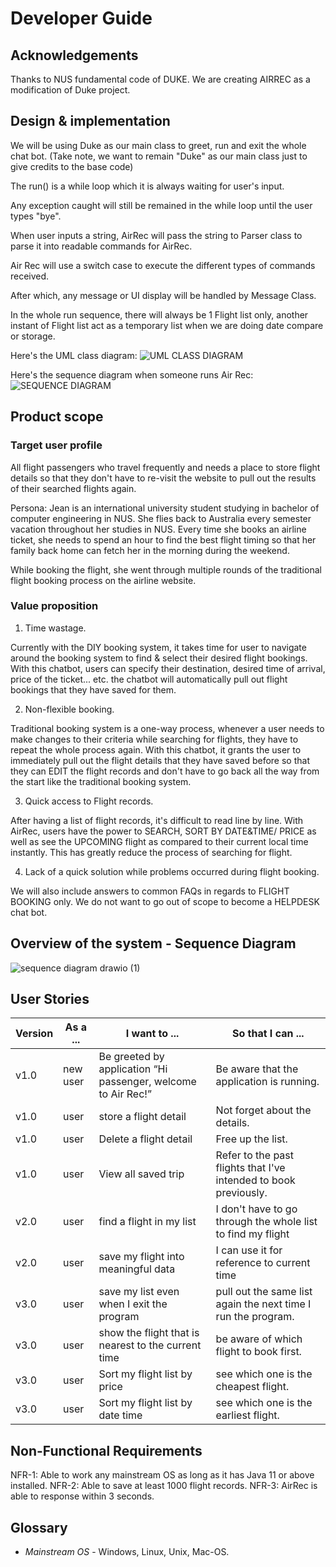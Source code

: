 # Developer Guide

## Acknowledgements

Thanks to NUS fundamental code of DUKE. We are creating AIRREC as a modification of Duke project.

## Design & implementation

We will be using Duke as our main class to greet, run and exit the whole chat bot. (Take note, we want to remain "Duke" as our main class just to give credits to the base code)

The run() is a while loop which it is always waiting for user's input.

Any exception caught will still be remained in the while loop until the user types "bye".

When user inputs a string, AirRec will pass the string to Parser class to parse it into readable commands for AirRec.

Air Rec will use a switch case to execute the different types of commands received.

After which, any message or UI display will be handled by Message Class.

In the whole run sequence, there will always be 1 Flight list only, another instant of Flight list act as a temporary list when we are doing date compare or storage.

Here's the UML class diagram:
![UML CLASS DIAGRAM](Overall%20Class%20Diagram.jpg)

Here's the sequence diagram when someone runs Air Rec:
![SEQUENCE DIAGRAM](Overall%20Sequence%20Diagram%20with%20Duke_run.png)

## Product scope
### Target user profile

All flight passengers who travel frequently and needs a place to store flight details so that they don't have to re-visit the website to pull out the results of their searched flights again.

Persona:
Jean is an international university student studying in bachelor of computer engineering in NUS. She flies back to Australia every semester vacation throughout her studies in NUS. Every time she books an airline ticket, she needs to spend an hour to find the best flight timing so that her family back home can fetch her in the morning during the weekend.

While booking the flight, she went through multiple rounds of the traditional flight booking process on the airline website.

### Value proposition

1. Time wastage.

Currently with the DIY booking system, it takes time for user to navigate around the booking system to find & select their desired flight bookings. With this chatbot, users can specify their destination, desired time of arrival, price of the ticket... etc. the chatbot will automatically pull out flight bookings that they have saved for them.



2. Non-flexible booking.

Traditional booking system is a one-way process, whenever a user needs to make changes to their criteria while searching for flights, they have to repeat the whole process again. With this chatbot, it grants the user to immediately pull out the flight details that they have saved before so that they can EDIT the flight records and don't have to go back all the way from the start like the traditional booking system. 



3. Quick access to Flight records.

After having a list of flight records, it's difficult to read line by line. With AirRec, users have the power to SEARCH, SORT BY DATE&TIME/ PRICE as well as see the UPCOMING flight as compared to their current local time instantly. This has greatly reduce the process of searching for flight.



4. Lack of a quick solution while problems occurred during flight booking.

We will also include answers to common FAQs in regards to FLIGHT BOOKING only. We do not want to go out of scope to become a HELPDESK chat bot.

## Overview of the system - Sequence Diagram
![sequence diagram drawio (1)](https://user-images.githubusercontent.com/54314980/140071853-ff64cdd3-3445-4f71-b2bd-4e96229589f9.png)

## User Stories

|Version| As a ... | I want to ... | So that I can ...|
|--------|----------|---------------|------------------|
|v1.0|new user|Be greeted by application “Hi passenger, welcome to Air Rec!” |Be aware that the application is running.|
|v1.0|user|store a flight detail  |Not forget about the details.|
|v1.0|user|Delete a flight detail  |Free up the list.|
|v1.0|user|View all saved trip   | Refer to the past flights that I've intended to book previously.|
|v2.0|user|find a flight in my list|I don't have to go through the whole list to find my flight|
|v2.0|user|save my flight into meaningful data| I can use it for reference to current time|
|v3.0|user|save my list even when I exit the program| pull out the same list again the next time I run the program.|
|v3.0|user|show the flight that is nearest to the current time| be aware of which flight to book first.|
|v3.0|user|Sort my flight list by price| see which one is the cheapest flight.|
|v3.0|user|Sort my flight list by date time| see which one is the earliest flight.|

## Non-Functional Requirements

NFR-1: Able to work any mainstream OS as long as it has Java 11 or above installed.
NFR-2: Able to save at least 1000 flight records.
NFR-3: AirRec is able to response within 3 seconds.

## Glossary

* *Mainstream OS* - Windows, Linux, Unix, Mac-OS.

